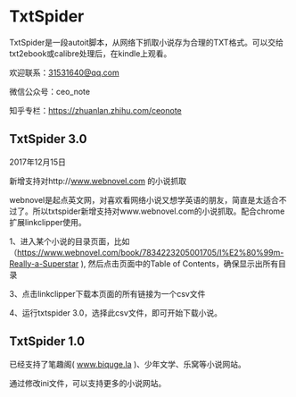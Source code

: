 # TxtSpider

TxtSpider是一段autoit脚本，从网络下抓取小说存为合理的TXT格式。可以交给txt2ebook或calibre处理后，在kindle上观看。

欢迎联系：31531640@qq.com 

微信公众号：ceo_note

知乎专栏：https://zhuanlan.zhihu.com/ceonote

## TxtSpider 3.0

2017年12月15日 

新增支持对http://www.webnovel.com 的小说抓取

webnovel是起点英文网，对喜欢看网络小说又想学英语的朋友，简直是太适合不过了。所以txtspider新增支持对www.webnovel.com的小说抓取。配合chrome扩展linkclipper使用。

1、进入某个小说的目录页面，比如（https://www.webnovel.com/book/7834223205001705/I%E2%80%99m-Really-a-Superstar ), 然后点击页面中的Table of Contents，确保显示出所有目录

3、点击linkclipper下载本页面的所有链接为一个csv文件

4、运行txtspider 3.0，选择此csv文件，即可开始下载小说。




## TxtSpider 1.0

已经支持了笔趣阁( www.biquge.la )、少年文学、乐窝等小说网站。

通过修改ini文件，可以支持更多的小说网站。



